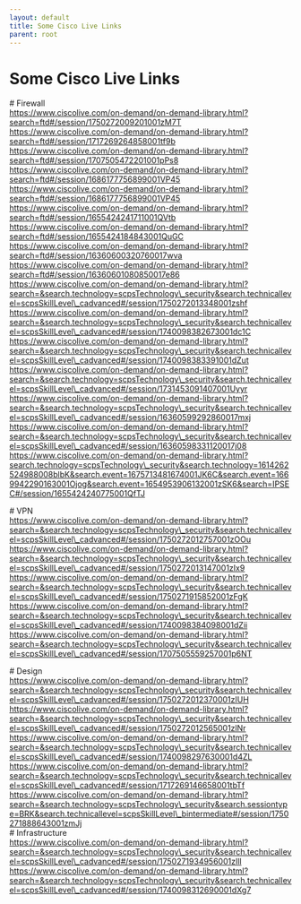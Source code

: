 ```yaml
---
layout: default
title: Some Cisco Live Links
parent: root
---
```

# Some Cisco Live Links
  
\# Firewall  
https://www.ciscolive.com/on-demand/on-demand-library.html?search=ftd#/session/1750272009201001zM7T  
https://www.ciscolive.com/on-demand/on-demand-library.html?search=ftd#/session/1717269264858001tf9b  
https://www.ciscolive.com/on-demand/on-demand-library.html?search=ftd#/session/1707505472201001pPs8  
https://www.ciscolive.com/on-demand/on-demand-library.html?search=ftd#/session/1686177756899001VP45  
https://www.ciscolive.com/on-demand/on-demand-library.html?search=ftd#/session/1686177756899001VP45  
https://www.ciscolive.com/on-demand/on-demand-library.html?search=ftd#/session/1655424241711001QVtb  
https://www.ciscolive.com/on-demand/on-demand-library.html?search=ftd#/session/1655424184843001QuGC  
https://www.ciscolive.com/on-demand/on-demand-library.html?search=ftd#/session/16360600320760017wva  
https://www.ciscolive.com/on-demand/on-demand-library.html?search=ftd#/session/16360601080850017e86  
https://www.ciscolive.com/on-demand/on-demand-library.html?search=&search.technology=scpsTechnology\_security&search.technicallevel=scpsSkillLevel\_cadvanced#/session/1750272013348001zshf  
https://www.ciscolive.com/on-demand/on-demand-library.html?search=&search.technology=scpsTechnology\_security&search.technicallevel=scpsSkillLevel\_cadvanced#/session/1740098382673001dc1C  
https://www.ciscolive.com/on-demand/on-demand-library.html?search=&search.technology=scpsTechnology\_security&search.technicallevel=scpsSkillLevel\_cadvanced#/session/1740098383391001dZut  
https://www.ciscolive.com/on-demand/on-demand-library.html?search=&search.technology=scpsTechnology\_security&search.technicallevel=scpsSkillLevel\_cadvanced#/session/1731453091407001Uyyr  
https://www.ciscolive.com/on-demand/on-demand-library.html?search=&search.technology=scpsTechnology\_security&search.technicallevel=scpsSkillLevel\_cadvanced#/session/16360599292860017mxj  
https://www.ciscolive.com/on-demand/on-demand-library.html?search=&search.technology=scpsTechnology\_security&search.technicallevel=scpsSkillLevel\_cadvanced#/session/16360598331120017j08  
https://www.ciscolive.com/on-demand/on-demand-library.html?search.technology=scpsTechnology\_security&search.technology=1614262524988008blbK&search.event=1675713481674001JK6C&search.event=1669942290163001Ojog&search.event=1654953906132001zSK6&search=IPSEC#/session/1655424240775001QfTJ

\# VPN  
https://www.ciscolive.com/on-demand/on-demand-library.html?search=&search.technology=scpsTechnology\_security&search.technicallevel=scpsSkillLevel\_cadvanced#/session/1750272012757001zOOu  
https://www.ciscolive.com/on-demand/on-demand-library.html?search=&search.technology=scpsTechnology\_security&search.technicallevel=scpsSkillLevel\_cadvanced#/session/1750272013147001zIx9  
https://www.ciscolive.com/on-demand/on-demand-library.html?search=&search.technology=scpsTechnology\_security&search.technicallevel=scpsSkillLevel\_cadvanced#/session/1750271915852001zFgK  
https://www.ciscolive.com/on-demand/on-demand-library.html?search=&search.technology=scpsTechnology\_security&search.technicallevel=scpsSkillLevel\_cadvanced#/session/1740098384098001dZii  
https://www.ciscolive.com/on-demand/on-demand-library.html?search=&search.technology=scpsTechnology\_security&search.technicallevel=scpsSkillLevel\_cadvanced#/session/1707505559257001p6NT

\# Design  
https://www.ciscolive.com/on-demand/on-demand-library.html?search=&search.technology=scpsTechnology\_security&search.technicallevel=scpsSkillLevel\_cadvanced#/session/1750272012370001zIUH  
https://www.ciscolive.com/on-demand/on-demand-library.html?search=&search.technology=scpsTechnology\_security&search.technicallevel=scpsSkillLevel\_cadvanced#/session/1750272012565001zlNr  
https://www.ciscolive.com/on-demand/on-demand-library.html?search=&search.technology=scpsTechnology\_security&search.technicallevel=scpsSkillLevel\_cadvanced#/session/1740098297630001d4ZL  
https://www.ciscolive.com/on-demand/on-demand-library.html?search=&search.technology=scpsTechnology\_security&search.technicallevel=scpsSkillLevel\_cadvanced#/session/1717269146658001tbTf  
https://www.ciscolive.com/on-demand/on-demand-library.html?search=&search.technology=scpsTechnology\_security&search.sessiontype=BRK&search.technicallevel=scpsSkillLevel\_bintermediate#/session/1750271888643001zmJj  
\# Infrastructure  
https://www.ciscolive.com/on-demand/on-demand-library.html?search=&search.technology=scpsTechnology\_security&search.technicallevel=scpsSkillLevel\_cadvanced#/session/1750271934956001zIll  
https://www.ciscolive.com/on-demand/on-demand-library.html?search=&search.technology=scpsTechnology\_security&search.technicallevel=scpsSkillLevel\_cadvanced#/session/1740098312690001dXg7